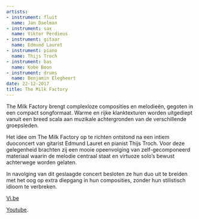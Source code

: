```yaml
---
artists:
- instrument: fluit
  name: Jan Daelman
- instrument: sax
  name: Viktor Perdieus
- instrument: gitaar
  name: Edmund Lauret
- instrument: piano
  name: Thijs Troch
- instrument: bas
  name: Kobe Boon
- instrument: drums
  name: Benjamin Elegheert
date: 22-12-2017
title: The Milk Factory
---
```

The Milk Factory brengt complexloze composities en melodieën, gegoten in een compact songformaat. Warme 
en rijke klanktexturen worden uitgediept vanuit een breed scala aan muzikale achtergronden van de verschillende 
groepsleden. 

Het idee om The Milk Factory op te richten ontstond na een intiem duoconcert van gitarist Edmund Lauret en 
pianist Thijs Troch. Voor deze gelegenheid brachten zij een mooie opeenvolging van zelf-gecomponeerd materiaal 
waarin de melodie centraal staat en virtuoze solo’s bewust achterwege worden gelaten. 

In navolging van dit geslaagde concert besloten ze hun duo uit te breiden met het oog op extra diepgang in 
hun composities, zonder hun stilistisch idioom te verbreken.

[Vi.be](http://vi.be/themilkfactory) 

[Youtube](https://www.youtube.com/watch?time_continue=6&v=HPzlreManqY).